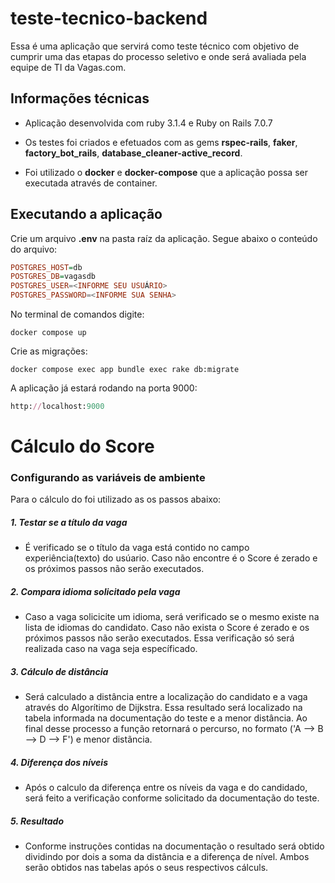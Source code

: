 # teste-tecnico-backend

Essa é uma aplicação que servirá como teste técnico com objetivo de cumprir uma das etapas do processo seletivo e onde será avaliada pela equipe de TI da Vagas.com.


## Informações técnicas

- Aplicação desenvolvida com ruby 3.1.4 e Ruby on Rails 7.0.7

- Os testes foi criados e efetuados com as gems **rspec-rails**, **faker**, **factory_bot_rails**, **database_cleaner-active_record**.

- Foi utilizado o **docker** e **docker-compose** que a aplicação possa ser executada através de container.


## Executando a aplicação

Crie um arquivo **.env** na pasta raíz da aplicação. Segue abaixo o conteúdo do arquivo:

```hs
POSTGRES_HOST=db
POSTGRES_DB=vagasdb
POSTGRES_USER=<INFORME SEU USUÁRIO>
POSTGRES_PASSWORD=<INFORME SUA SENHA>
```

No terminal de comandos digite:

```docker
docker compose up
```

Crie as migrações:

```docker
docker compose exec app bundle exec rake db:migrate
```

A aplicação já estará rodando na porta 9000:

```ruby
http://localhost:9000
```


# Cálculo do Score

### Configurando as variáveis de ambiente ###

Para o cálculo do foi utilizado as os passos abaixo:

##### 1. Testar se a título da vaga

  * É verificado se o título da vaga está contido no campo experiência(texto) do usúario. Caso não encontre é o Score é zerado e os próximos passos não serão executados.

##### 2. Compara idioma solicitado pela vaga

  * Caso a vaga solicicite um idioma, será verificado se o mesmo existe na lista de idiomas do candidato. Caso não exista o Score é zerado e os próximos passos não serão executados. Essa verificação só será realizada caso na vaga seja específicado.
  
##### 3. Cálculo de distância

  * Será calculado a distância entre a localização do candidato e a vaga através do Algorítimo de Dijkstra. Essa resultado será localizado na tabela informada na documentação do teste e a menor distância. Ao final desse processo a função retornará o percurso, no formato ('A --> B --> D --> F') e menor distãncia.


##### 4. Diferença dos níveis

  * Após o calculo da diferença entre os níveis da vaga e do candidado, será feito a verificação conforme solicitado da documentação do teste.


##### 5. Resultado

  * Conforme instruções contidas na documentação o resultado será obtido dividindo por dois a soma da distância e a diferença de nível. Ambos serão obtidos nas tabelas após o seus respectivos cálculs.



